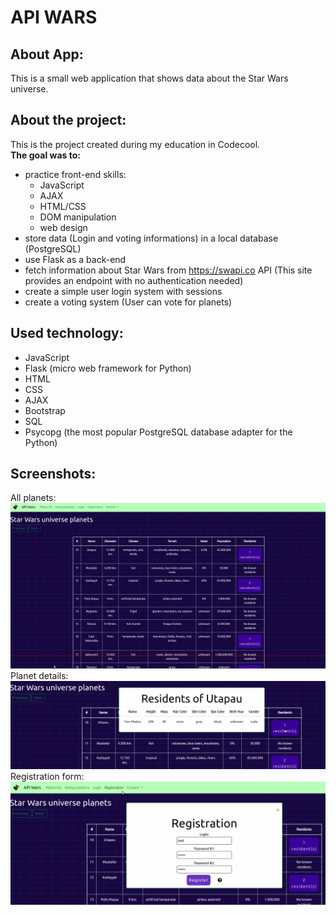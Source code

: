 # API WARS

## About App:
This is a small web application that shows data about the Star Wars universe.

## About the project:
This is the project created during my education in Codecool.<br/>
**The goal was to:**
* practice front-end skills:
  * JavaScript
  * AJAX
  * HTML/CSS
  * DOM manipulation
  * web design
* store data (Login and voting informations) in a local database (PostgreSQL)
* use Flask as a back-end
* fetch information about Star Wars from https://swapi.co API (This site provides an endpoint with no authentication needed)
* create a simple user login system with sessions
* create a voting system (User can vote for planets)


## Used technology:
* JavaScript
* Flask (micro web framework for Python)
* HTML
* CSS
* AJAX
* Bootstrap
* SQL
* Psycopg (the most popular PostgreSQL database adapter for the Python)

## Screenshots:

All planets:
![alt text](https://github.com/KacperMitkowski/API-WARS/blob/master/screenshots/api_wars_1.png)
Planet details:
![alt text](https://github.com/KacperMitkowski/API-WARS/blob/master/screenshots/api_wars_2.png)
Registration form:
![alt text](https://github.com/KacperMitkowski/API-WARS/blob/master/screenshots/api_wars_3.png)
